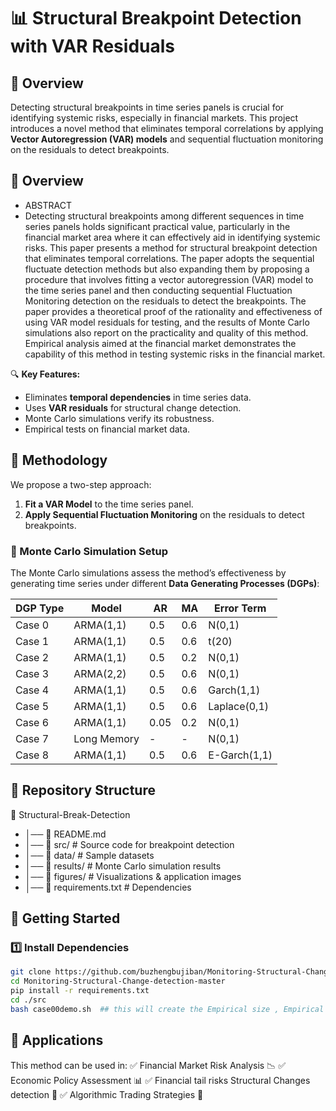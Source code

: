 # 📊 Structural Breakpoint Detection with VAR Residuals

## 📌 Overview
Detecting structural breakpoints in time series panels is crucial for identifying systemic risks, especially in financial markets. This project introduces a novel method that eliminates temporal correlations by applying **Vector Autoregression (VAR) models** and sequential fluctuation monitoring on the residuals to detect breakpoints. 

## 📌 Overview
- ABSTRACT
- Detecting structural breakpoints among different sequences in time series panels holds significant practical value, particularly in the financial market area where it can effectively aid in identifying systemic risks. This paper presents a method for structural breakpoint detection that eliminates temporal correlations. The paper adopts the sequential fluctuate detection methods but also expanding them by proposing a procedure that involves fitting a vector autoregression (VAR) model to the time series panel and then conducting sequential Fluctuation Monitoring detection on the residuals to detect the breakpoints. The paper provides a theoretical proof of the rationality and effectiveness of using VAR model residuals for testing, and the results of Monte Carlo simulations also report on the practicality and quality of this method. Empirical analysis aimed at the financial market demonstrates the capability of this method in testing systemic risks in the financial market.


🔍 **Key Features:**
- Eliminates **temporal dependencies** in time series data.
- Uses **VAR residuals** for structural change detection.
- Monte Carlo simulations verify its robustness.
- Empirical tests on financial market data. 

## 🔬 Methodology
We propose a two-step approach:
1. **Fit a VAR Model** to the time series panel.
2. **Apply Sequential Fluctuation Monitoring** on the residuals to detect breakpoints.

### 🧪 Monte Carlo Simulation Setup
The Monte Carlo simulations assess the method’s effectiveness by generating time series under different **Data Generating Processes (DGPs)**:

| DGP Type  | Model | AR  | MA  | Error Term |
|-----------|--------|----|----|-----------|
| Case 0   | ARMA(1,1) | 0.5 | 0.6 | N(0,1) |
| Case 1   | ARMA(1,1) | 0.5 | 0.6 | t(20) |
| Case 2   | ARMA(1,1) | 0.5 | 0.2 | N(0,1) |
| Case 3   | ARMA(2,2) | 0.5 | 0.6 | N(0,1) |
| Case 4   | ARMA(1,1) | 0.5 | 0.6 | Garch(1,1) |
| Case 5   | ARMA(1,1) | 0.5 | 0.6 | Laplace(0,1) |
| Case 6   | ARMA(1,1) | 0.05 | 0.2 | N(0,1) |
| Case 7   | Long Memory | - | - | N(0,1) |
| Case 8   | ARMA(1,1) | 0.5 | 0.6 | E-Garch(1,1) |

## 📂 Repository Structure


📁 Structural-Break-Detection 
- │── 📜 README.md 
- │── 📂 src/ # Source code for breakpoint detection 
- │── 📂 data/ # Sample datasets 
- │── 📂 results/ # Monte Carlo simulation results 
- │── 📂 figures/ # Visualizations & application images 
- │── 📜 requirements.txt # Dependencies 



## 🚀 Getting Started
### 1️⃣ Install Dependencies
```bash
git clone https://github.com/buzhengbujiban/Monitoring-Structural-Change-detection.git
cd Monitoring-Structural-Change-detection-master
pip install -r requirements.txt
cd ./src
bash case00demo.sh  ## this will create the Empirical size , Empirical power and avg 1st hitting time results in the txt files
```

## 🎯 Applications
This method can be used in: ✅ Financial Market Risk Analysis 📉
✅ Economic Policy Assessment 📊
✅ Financial tail risks Structural Changes detection 🔄
✅ Algorithmic Trading Strategies 🚀

